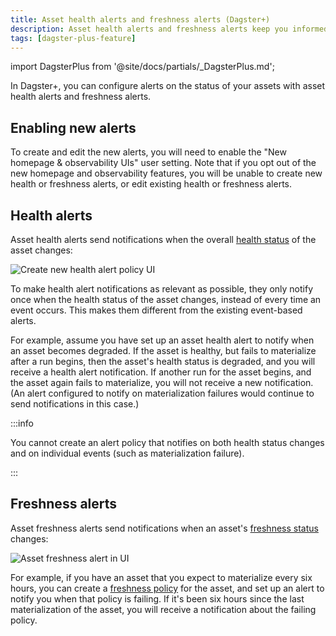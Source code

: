 ```yaml
---
title: Asset health alerts and freshness alerts (Dagster+)
description: Asset health alerts and freshness alerts keep you informed about the status of your assets in Dagster+.
tags: [dagster-plus-feature]
---
```


import DagsterPlus from '@site/docs/partials/\_DagsterPlus.md';

<DagsterPlus />

In Dagster+, you can configure alerts on the status of your assets with asset health alerts and freshness alerts.

## Enabling new alerts

To create and edit the new alerts, you will need to enable the "New homepage & observability UIs" user setting. Note that if you opt out of the new homepage and observability features, you will be unable to create new health or freshness alerts, or edit existing health or freshness alerts.

## Health alerts

Asset health alerts send notifications when the overall [health status](/guides/observe/asset-health) of the asset changes:

![Create new health alert policy UI](/images/guides/observe/create-new-alert-policy.png)

To make health alert notifications as relevant as possible, they only notify once when the health status of the asset changes, instead of every time an event occurs. This makes them different from the existing event-based alerts.

For example, assume you have set up an asset health alert to notify when an asset becomes degraded. If the asset is healthy, but fails to materialize after a run begins, then the asset's health status is degraded, and you will receive a health alert notification. If another run for the asset begins, and the asset again fails to materialize, you will not receive a new notification. (An alert configured to notify on materialization failures would continue to send notifications in this case.)

:::info

You cannot create an alert policy that notifies on both health status changes and on individual events (such as materialization failure).

:::

## Freshness alerts

Asset freshness alerts send notifications when an asset's [freshness status](/guides/observe/freshness) changes:

![Asset freshness alert in UI](/images/guides/observe/create-new-freshness-alert.png)

For example, if you have an asset that you expect to materialize every six hours, you can create a [freshness policy](/guides/observe/freshness) for the asset, and set up an alert to notify you when that policy is failing. If it's been six hours since the last materialization of the asset, you will receive a notification about the failing policy.
